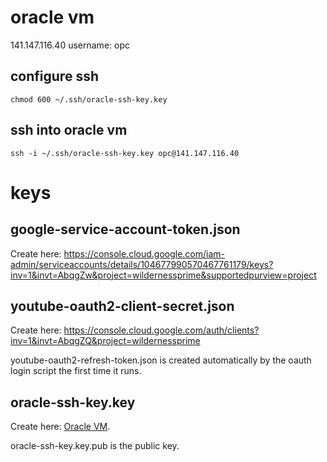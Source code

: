 # oracle vm

141.147.116.40
username: opc

## configure ssh

```chmod 600 ~/.ssh/oracle-ssh-key.key```

## ssh into oracle vm
```ssh -i ~/.ssh/oracle-ssh-key.key opc@141.147.116.40```

# keys

## google-service-account-token.json
Create here: https://console.cloud.google.com/iam-admin/serviceaccounts/details/104677990570467761179/keys?inv=1&invt=AbqgZw&project=wildernessprime&supportedpurview=project

## youtube-oauth2-client-secret.json
Create here: https://console.cloud.google.com/auth/clients?inv=1&invt=AbqgZQ&project=wildernessprime

youtube-oauth2-refresh-token.json is created automatically by the oauth login script the first time it runs.

## oracle-ssh-key.key 
Create here: [Oracle VM](oracle.md).

oracle-ssh-key.key.pub is the public key.